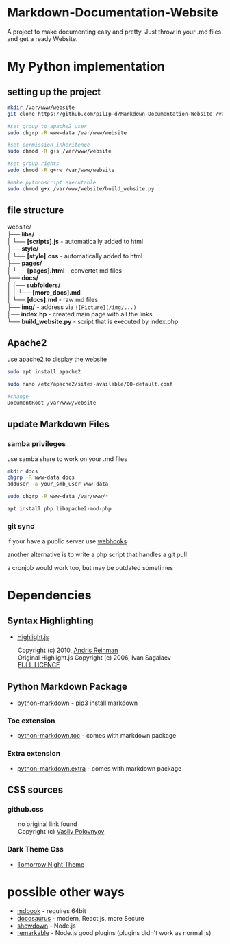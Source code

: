 # Markdown-Documentation-Website

A project to make documenting easy and pretty.
Just throw in your .md files and get a ready Website.


# My Python implementation

## setting up the project

```bash
mkdir /var/www/website
git clone https://github.com/pIlIp-d/Markdown-Documentation-Website /var/www/website

#set group to apache2 user
sudo chgrp -R www-data /var/www/website

#set permission inheritence
sudo chmod -R g+s /var/www/website

#set group rights
sudo chmod -R g+rw /var/www/website

#make pythonscript executable
sudo chmod g+x /var/www/website/build_website.py
```
## file structure

website/  
├── **libs/**  
│   └── **[scripts].js**    - automatically added to html  
├── **style/**  
│   └── **[style].css**     - automatically added to html  
├── **pages/**  
│   └── **[pages].html**    - convertet md files  
├── **docs/**  
│   │── **subfolders/**  
│   │   └── **[more_docs].md**  
│   └── **[docs].md**       - raw md files  
├── **img/**                - address via `![Picture](/img/...)`  
│── **index.hp**            - created main page with all the links  
└── **build_website.py**    - script that is executed by index.php  

## Apache2

use apache2 to display the website

```bash
sudo apt install apache2

sudo nano /etc/apache2/sites-available/00-default.conf

#change
DocumentRoot /var/www/website
```
## update Markdown Files

### samba privileges

use samba share to work on your .md files
```bash
mkdir docs
chgrp -R www-data docs
adduser -a your_smb_user www-data

sudo chgrp -R www-data /var/www/*

apt install php libapache2-mod-php
```

### git sync

if your have a public server use [webhooks](https://docs.github.com/en/developers/webhooks-and-events/webhooks/creating-webhooks)<br>

another alternative is to write a php script that handles a git pull<br>

a cronjob would work too, but may be outdated sometimes<br>


# Dependencies

## Syntax Highlighting


- [Highlight.js](https://highlightjs.org/)

&ensp;&ensp;&ensp; Copyright (c) 2010, [Andris Reinman](http://www.andrisreinman.com)<br>
&ensp;&ensp;&ensp; Original Highlight.js Copyright (c) 2006, Ivan Sagalaev<br>
&ensp;&ensp;&ensp; [FULL LICENCE](/libs/LICENCE)


## Python Markdown Package

- [python-markdown](https://python-markdown.github.io/) - pip3 install markdown

### Toc extension

- [python-markdown.toc](https://python-markdown.github.io/extensions/toc/) - comes with markdown package

### Extra extension

- [python-markdown.extra](https://python-markdown.github.io/extensions/extra/) - comes with markdown package

## CSS sources

### github.css

&ensp;&ensp;&ensp; no original link found<br>
&ensp;&ensp;&ensp; Copyright (c) [Vasily Polovnyov](https://github.com/vast)

### Dark Theme Css

- [Tomorrow Night Theme](https://jmblog.github.io/color-themes-for-google-code-highlightjs)

# possible other ways

+ [mdbook](https://github.com/rust-lang/mdBook.git) - requires 64bit
+ [docosaurus](https://docusaurus.io) - modern, React.js, more Secure
+ [showdown](http://showdownjs.com/) - Node.js
+ [remarkable](https://github.com/jonschlinkert/remarkable) - Node.js good plugins (plugins didn't work as normal js)
